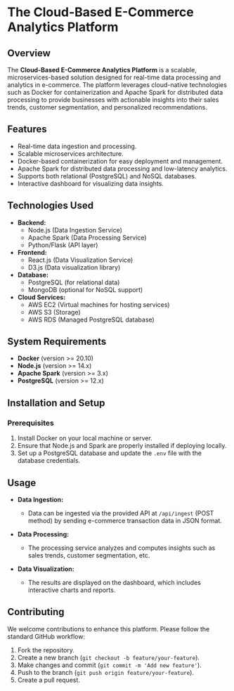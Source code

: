 
# The Cloud-Based E-Commerce Analytics Platform

## Overview
The **Cloud-Based E-Commerce Analytics Platform** is a scalable, microservices-based solution designed for real-time data processing and analytics in e-commerce. The platform leverages cloud-native technologies such as Docker for containerization and Apache Spark for distributed data processing to provide businesses with actionable insights into their sales trends, customer segmentation, and personalized recommendations.

## Features
- Real-time data ingestion and processing.
- Scalable microservices architecture.
- Docker-based containerization for easy deployment and management.
- Apache Spark for distributed data processing and low-latency analytics.
- Supports both relational (PostgreSQL) and NoSQL databases.
- Interactive dashboard for visualizing data insights.

## Technologies Used
- **Backend:**
  - Node.js (Data Ingestion Service)
  - Apache Spark (Data Processing Service)
  - Python/Flask (API layer)
- **Frontend:**
  - React.js (Data Visualization Service)
  - D3.js (Data visualization library)
- **Database:**
  - PostgreSQL (for relational data)
  - MongoDB (optional for NoSQL support)
- **Cloud Services:**
  - AWS EC2 (Virtual machines for hosting services)
  - AWS S3 (Storage)
  - AWS RDS (Managed PostgreSQL database)

## System Requirements
- **Docker** (version >= 20.10)
- **Node.js** (version >= 14.x)
- **Apache Spark** (version >= 3.x)
- **PostgreSQL** (version >= 12.x)

## Installation and Setup
### Prerequisites
1. Install Docker on your local machine or server.
2. Ensure that Node.js and Spark are properly installed if deploying locally.
3. Set up a PostgreSQL database and update the `.env` file with the database credentials.

## Usage
- **Data Ingestion:**
  - Data can be ingested via the provided API at `/api/ingest` (POST method) by sending e-commerce transaction data in JSON format.
  
- **Data Processing:**
  - The processing service analyzes and computes insights such as sales trends, customer segmentation, etc.
  
- **Data Visualization:**
  - The results are displayed on the dashboard, which includes interactive charts and reports.

## Contributing
We welcome contributions to enhance this platform. Please follow the standard GitHub workflow:
1. Fork the repository.
2. Create a new branch (`git checkout -b feature/your-feature`).
3. Make changes and commit (`git commit -m 'Add new feature'`).
4. Push to the branch (`git push origin feature/your-feature`).
5. Create a pull request.
